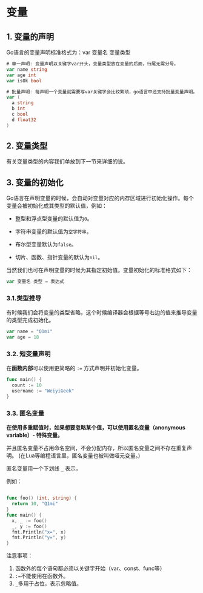 # 变量

## 1. 变量的声明

Go语言的变量声明标准格式为：var 变量名 变量类型 

```go
# 单一声明: 变量声明以关键字var开头，变量类型放在变量的后面，行尾无需分号。
var name string
var age int
var isOk bool

# 批量声明: 每声明一个变量就需要写var关键字会比较繁琐，go语言中还支持批量变量声明。
var (
  a string
  b int
  c bool
  d float32
) 
```

## 2. 变量类型

有关变量类型的内容我们单放到下一节来详细的说。

## 3. 变量的初始化

Go语言在声明变量的时候，会自动对变量对应的内存区域进行初始化操作。每个变量会被初始化成其类型的默认值，例如：

- 整型和浮点型变量的默认值为`0`。

- 字符串变量的默认值为`空字符串`。 

- 布尔型变量默认为`false`。 

- 切片、函数、指针变量的默认为`nil`。

当然我们也可在声明变量的时候为其指定初始值。变量初始化的标准格式如下：

```go
var 变量名 类型 = 表达式
```

### 3.1.类型推导

有时候我们会将变量的类型省略，这个时候编译器会根据等号右边的值来推导变量的类型完成初始化。

```go
var name = "Q1mi"
var age = 18
```

### 3.2. 短变量声明

在**函数内部**可以使用更简略的 `:=` 方式声明并初始化变量。

```go
func main() {
  count := 10
  username := "WeiyiGeek"
} 
```

### 3.3. 匿名变量

**在使用多重赋值时，如果想要忽略某个值，可以使用匿名变量（anonymous variable）- 特殊变量。**

并且匿名变量不占用命名空间，不会分配内存，所以匿名变量之间不存在重复声明。 (在Lua等编程语言里，匿名变量也被叫做哑元变量。)

匿名变量用一个下划线 `_` 表示，

例如： 

```go

func foo() (int, string) {
  return 10, "Q1mi"
}
func main() {
  x, _ := foo()
  _, y := foo()
  fmt.Println("x=", x)
  fmt.Println("y=", y)
} 
```

注意事项：

1. 函数外的每个语句都必须以关键字开始（var、const、func等）
2. `:=`不能使用在函数外。
3. `_`多用于占位，表示忽略值。